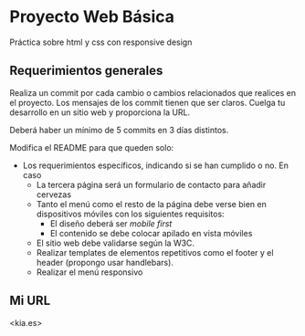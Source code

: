 # Proyecto Web Básica
Práctica sobre html y css con responsive design

## Requerimientos generales
Realiza un commit por cada cambio o cambios relacionados que realices en el proyecto. Los mensajes de los commit tienen que ser claros. Cuelga tu desarrollo en un sitio web y proporciona la URL.

Deberá haber un mínimo de 5 commits en 3 días distintos.

Modifica el README para que queden solo:

- Los requerimientos específicos, indicando si se han cumplido o no. En caso 
    - La tercera página será un formulario de contacto para añadir cervezas
    - Tanto el menú como el resto de la página debe verse bien en dispositivos móviles con los siguientes requisitos:
        - El diseño deberá ser *mobile first*
        - El contenido se debe colocar apilado en vista móviles
    - El sitio web debe validarse según la W3C.
    - Realizar templates de elementos repetitivos como el footer y el header (propongo usar handlebars).
    - Realizar el menú responsivo

## Mi URL
<kia.es>
